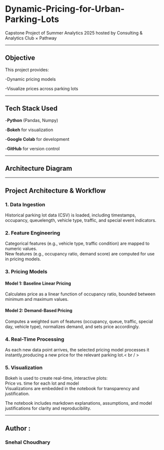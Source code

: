 # Dynamic-Pricing-for-Urban-Parking-Lots

Capstone Project of Summer Analytics 2025
hosted by Consulting & Analytics Club × Pathway

---

## Objective<br/>

This project provides:<br/>

-Dynamic pricing models<br/>

-Visualize prices across parking lots<br/>

---

## Tech Stack Used <br/>

-**Python** (Pandas, Numpy) <br/>

-**Bokeh** for visualization <br/>

-**Google Colab** for development <br/>

-**GitHub** for version control <br/>

---

## Architecture Diagram




  ---

  ## Project Architecture & Workflow <br/>


  ### 1. Data Ingestion<br/>
  Historical parking lot data (CSV) is loaded, including timestamps, occupancy, queuelength, vehicle type, traffic, and special event indicators.<br/>



  ### 2. Feature Engineering  <br/>
  Categorical features (e.g., vehicle type, traffic condition) are mapped to numeric values.<br/>
  New features (e.g., occupancy ratio, demand score) are computed for use in pricing models.<br/>

  


  ### 3. Pricing Models<br/>
####      Model 1: Baseline Linear Pricing<br/>
  Calculates price as a linear function of occupancy ratio, bounded between minimum and maximum values.<br/>

####      Model 2: Demand-Based Pricing<br/>
   Computes a weighted sum of features (occupancy, queue, traffic, special day, vehicle type), normalizes demand, and sets price accordingly.<br/>



   
  ### 4. Real-Time Processing<br/>
   As each new data point arrives, the selected pricing model processes it instantly,producing a new price for the relevant parking lot.< br / >




  ### 5. Visualization<br/>
   Bokeh is used to create real-time, interactive plots:<br/>
   Price vs. time for each lot and model<br/>
   Visualizations are embedded in the notebook for transparency and justification.<br/>



The notebook includes markdown explanations, assumptions, and model justifications for clarity and reproducibility.<br/>

---

## Author :
### Snehal Choudhary

  

